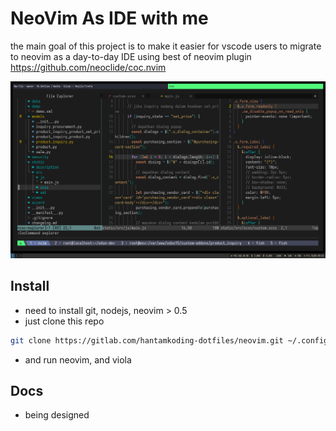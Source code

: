 # NeoVim As IDE with me


the main goal of this project is to make it easier for vscode users to migrate to neovim as a day-to-day IDE using best of neovim plugin https://github.com/neoclide/coc.nvim


![image.png](./screenshots/image.png)


## Install
- need to install git, nodejs, neovim > 0.5
- just clone this repo 
```bash
git clone https://gitlab.com/hantamkoding-dotfiles/neovim.git ~/.config/nvim
```
- and run neovim, and viola

## Docs
- being designed
